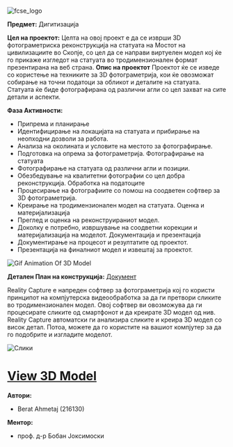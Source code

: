 ![fcse_logo](https://github.com/BeratAhmetaj/Museudonia/blob/main/Gif%20Animations/Logo_FINKI_UKIM_EN/Logo_FINKI_UKIM_EN_00000.png)

**Предмет:** Дигитизација

**Цел на проектот:**
Целта на овој проект е да се изврши 3D фотограметриска реконструкција на статуата на Мостот на цивилизациите во Скопје, со цел да се направи виртуелен модел кој ќе го прикаже изгледот на статуата во тродимензионален формат презентирана на веб страна.
**Опис на проектот**
Проектот ќе се изведе со користење на техниките за 3D фотограметрија, кои ќе овозможат собирање на точни податоци за обликот и деталите на статуата. Статуата ќе биде фотографирана од различни агли со цел захват на сите детали и аспекти.

**Фаза Активности:**

- Припрема и планирање
- Идентифицирање на локацијата на статуата и прибирање на неопходни дозволи за работа.
- Анализа на околината и условите на местото за фотографирање.
- Подготовка на опрема за фотограметрија.
Фотографирање на статуата
- Фотографирање на статуата од различни агли и позиции.
- Обезбедување на квалитетни фотографии со цел добра реконструкција.
Обработка на податоците
- Процесирање на фотографиите со помош на соодветен софтвер за 3D фотограметрија.
- Креирање на тродимензионален модел на статуата.
Оценка и материјализација
- Преглед и оценка на реконструираниот модел.
- Доколку е потребно, извршување на соодветни корекции и материјализација на моделот.
Документација и презентација
- Документирање на процесот и резултатите од проектот.
- Презентација на финалниот модел и извештај за проектот.


![Gif Animation Of 3D Model](https://github.com/BeratAhmetaj/3D-Reconstruction-OKO-Bridge/blob/main/F6/ProjectGIF_r.gif)

**Детален План на конструкција:** [Документ](https://github.com/BeratAhmetaj/3D-Reconstruction-OKO-Bridge/blob/main/3%D0%94%20%D0%94%D0%B8%D0%B3%D0%B8%D1%82%D0%B8%D0%B7%D0%B0%D1%86%D0%B8%D1%98%D0%B0%20%D0%BD%D0%B0%20%D1%81%D1%82%D0%B0%D1%82%D1%83%D0%B0%D1%82%D0%B0%20%D0%B2%D0%BE%20_%D0%9C%D0%BE%D1%81%D1%82%D0%BE%D1%82%20%D0%BD%D0%B0%20%D1%86%D0%B8%D0%B2%D0%B8%D0%BB%D0%B8%D0%B7%D0%B0%D1%86%D0%B8%D0%B8%D1%82%D0%B5_%D0%9E%D0%BA%D0%BE_%20%D0%A1%D0%BA%D0%BE%D0%BF%D1%98%D0%B5.pdf)

Reality Capture е напреден софтвер за фотограметрија кој го користи принципот на компјутерска видеообработка за да ги претвори сликите во тродимензионален модел. Овој софтвер ви овозможува да ги процесирате сликите од смартфонот и да креирате 3D модел од нив. Reality Capture автоматски ги анализира сликите и креира 3D модел со висок детал. Потоа, можете да го користите на вашиот компјутер за да го подобрите и изгладите моделот.

![Слики](https://github.com/BeratAhmetaj/3D-Reconstruction-OKO-Bridge/blob/main/F2/Image_Pre_Production.png)

 # [View 3D Model](https://sketchfab.com/3d-models/the-bridge-of-civilizationseye-in-skopje-327f01aff6364228b6cad74b5353a225)

**Автори:**
- Berat Ahmetaj (216130)

**Ментор:** 
- проф. д-р Бобан Јоксимоски


